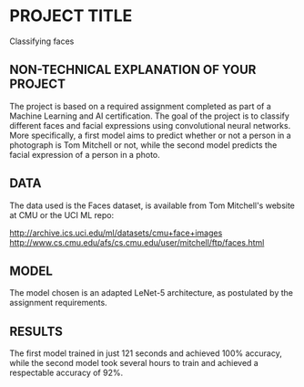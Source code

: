 # PROJECT TITLE 
Classifying faces

## NON-TECHNICAL EXPLANATION OF YOUR PROJECT
The project is based on a required assignment completed as part of a Machine Learning and AI certification. The goal of the project is to classify different faces and facial expressions using convolutional neural networks. More specifically, a first model aims to predict whether or not a person in a photograph is Tom Mitchell or not, while the second model predicts the facial expression of a person in a photo.

## DATA
The data used is the Faces dataset, is available from Tom Mitchell's website at CMU or the UCI ML repo:

http://archive.ics.uci.edu/ml/datasets/cmu+face+images 
http://www.cs.cmu.edu/afs/cs.cmu.edu/user/mitchell/ftp/faces.html

## MODEL 
The model chosen is an adapted LeNet-5 architecture, as postulated by the assignment requirements. 

## RESULTS
The first model trained in just 121 seconds and achieved 100% accuracy, while the second model took several hours to train and achieved a respectable accuracy of 92%. 